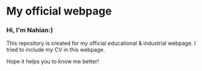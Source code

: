 # My official webpage

### Hi, I'm Nahian:)
This repository is created for my official educational & industrial webpage. I tried to include my CV in this webpage.

Hope it helps you to know me better!
